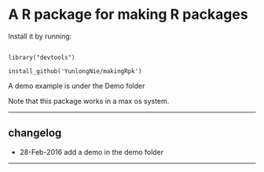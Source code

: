 # A R package for making R packages

Install it by running: 

```

library("devtools")

install_github('YunlongNie/makingRpk')

```

A demo example is under the Demo folder

Note that this package works in a max os system.

----
## changelog
* 28-Feb-2016 add a demo in the demo folder

----
